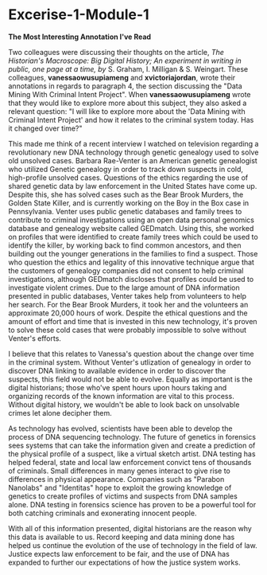 # Excerise-1-Module-1
**The Most Interesting Annotation I've Read**

Two colleagues were discussing their thoughts on the article, *The Historian's Macroscope: Big Digital History; An experiment in writing in public, one page at a time, by* S. Graham, I. Milligan & S. Weingart. These colleagues, **vanessaowusupiameng** and **xvictoriajordan**, wrote their annotations in regards to paragraph 4, the section discussing the "Data Mining With Criminal Intent Project". When **vanessaowusupiameng** wrote that they would like to explore more about this subject, they also asked a relevant question: "I will like to explore more about the 'Data Mining with Criminal Intent Project' and how it relates to the criminal system today. Has it changed over time?"

This made me think of a recent interview I watched on television regarding a revolutionary new DNA technology through genetic genealogy used to solve old unsolved cases. Barbara Rae-Venter is an American genetic genealogist who utilized Genetic genealogy in order to track down suspects in cold, high-profile unsolved cases. Questions of the ethics regarding the use of shared genetic data by law enforcement in the United States have come up. Despite this, she has solved cases such as the Bear Brook Murders, the Golden State Killer, and is currently working on the Boy in the Box case in Pennsylvania. Venter uses public genetic databases and family trees to contribute to criminal investigations using an open data personal genomics database and genealogy website called GEDmatch. Using this, she worked on profiles that were identified to create family trees which could be used to identify the killer, by working back to find common ancestors, and then building out the younger generations in the families to find a suspect. Those who question the ethics and legality of this innovative technique argue that the customers of genealogy companies did not consent to help criminal investigations, although GEDmatch discloses that profiles could be used to investigate violent crimes. Due to the large amount of DNA information presented in public databases, Venter takes help from volunteers to help her search. For the Bear Brook Murders, it took her and the volunteers an approximate 20,000 hours of work. Despite the ethical questions and the amount of effort and time that is invested in this new technology, it's proven to solve these cold cases that were probably impossible to solve without Venter's efforts. 

I believe that this relates to Vanessa's question about the change over time in the criminal system. Without Venter's utlization of genealogy in order to discover DNA linking to available evidence in order to discover the suspects, this field would not be able to evolve. Equally as important is the digital historians; those who've spent hours upon hours taking and organizing records of the known information are vital to this process. Without digital history, we wouldn't be able to look back on unsolvable crimes let alone decipher them.

As technology has evolved, scientists have been able to develop the process of DNA sequencing technology. The future of genetics in forensics sees systems that can take the information given and create a prediction of the physical profile of a suspect, like a virtual sketch artist. DNA testing has helped federal, state and local law enforcement convict tens of thousands of criminals. Small differences in many genes interact to give rise to differences in physical appearance. Companies such as "Parabon Nanolabs" and "Identitas" hope to exploit the growing knowledge of genetics to create profiles of victims and suspects from DNA samples alone. DNA testing in forensics science has proven to be a powerful tool for both catching criminals and exonerating innocent people. 

With all of this information presented, digital historians are the reason why this data is available to us. Record keeping and data mining done has helped us continue the evolution of the use of technology in the field of law. Justice expects law enforcement to be fair, and the use of DNA has expanded to further our expectations of how the justice system works.

